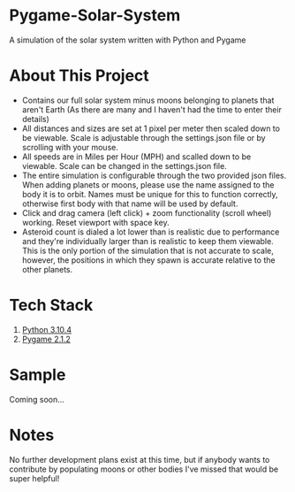 # Pygame-Solar-System
A simulation of the solar system written with Python and Pygame

# About This Project
- Contains our full solar system minus moons belonging to planets that aren't Earth (As there are many and I haven't had the time to enter their details)
- All distances and sizes are set at 1 pixel per meter then scaled down to be viewable. Scale is adjustable through the settings.json file or by scrolling with your mouse.
- All speeds are in Miles per Hour (MPH) and scalled down to be viewable. Scale can be changed in the settings.json file.
- The entire simulation is configurable through the two provided json files. When adding planets or moons, please use the name assigned to the body it is to orbit. Names must be unique for this to function correctly, otherwise first body with that name will be used by default.
- Click and drag camera (left click) + zoom functionality (scroll wheel) working. Reset viewport with space key.
- Asteroid count is dialed a lot lower than is realistic due to performance and they're individually larger than is realistic to keep them viewable. This is the only portion of the simulation that is not accurate to scale, however, the positions in which they spawn is accurate relative to the other planets.

# Tech Stack
1. [Python 3.10.4](https://www.python.org/)
2. [Pygame 2.1.2](https://www.pygame.org/news)

# Sample
Coming soon...

# Notes
No further development plans exist at this time, but if anybody wants to contribute by populating moons or other bodies I've missed that would be super helpful!